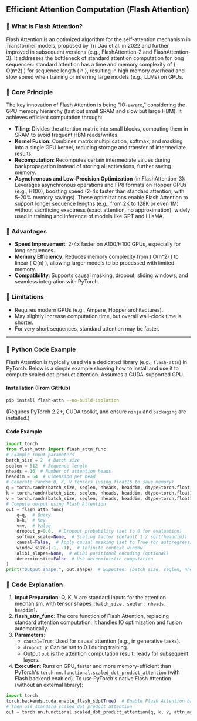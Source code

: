## Efficient Attention Computation (Flash Attention)

### 📖 What is Flash Attention?
Flash Attention is an optimized algorithm for the self-attention mechanism in Transformer models, proposed by Tri Dao et al. in 2022 and further improved in subsequent versions (e.g., FlashAttention-2 and FlashAttention-3). It addresses the bottleneck of standard attention computation for long sequences: standard attention has a time and memory complexity of \( O(n^2) \) for sequence length \( n \), resulting in high memory overhead and slow speed when training or inferring large models (e.g., LLMs) on GPUs.
### 📖 Core Principle
The key innovation of Flash Attention is being "IO-aware," considering the GPU memory hierarchy (fast but small SRAM and slow but large HBM). It achieves efficient computation through:
- **Tiling**: Divides the attention matrix into small blocks, computing them in SRAM to avoid frequent HBM reads/writes.
- **Kernel Fusion**: Combines matrix multiplication, softmax, and masking into a single GPU kernel, reducing storage and transfer of intermediate results.
- **Recomputation**: Recomputes certain intermediate values during backpropagation instead of storing all activations, further saving memory.
- **Asynchronous and Low-Precision Optimization** (in FlashAttention-3): Leverages asynchronous operations and FP8 formats on Hopper GPUs (e.g., H100), boosting speed (2-4x faster than standard attention, with 5-20% memory savings).
These optimizations enable Flash Attention to support longer sequence lengths (e.g., from 2K to 128K or even 1M) without sacrificing exactness (exact attention, no approximation), widely used in training and inference of models like GPT and LLaMA.
### 📖 Advantages
- **Speed Improvement**: 2-4x faster on A100/H100 GPUs, especially for long sequences.
- **Memory Efficiency**: Reduces memory complexity from \( O(n^2) \) to linear \( O(n) \), allowing larger models to be processed with limited memory.
- **Compatibility**: Supports causal masking, dropout, sliding windows, and seamless integration with PyTorch.
### 📖 Limitations
- Requires modern GPUs (e.g., Ampere, Hopper architectures).
- May slightly increase computation time, but overall wall-clock time is shorter.
- For very short sequences, standard attention may be faster.
---
### 📖 Python Code Example
Flash Attention is typically used via a dedicated library (e.g., `flash-attn`) in PyTorch. Below is a simple example showing how to install and use it to compute scaled dot-product attention. Assumes a CUDA-supported GPU.
#### Installation (From GitHub)
```bash
pip install flash-attn --no-build-isolation
```
(Requires PyTorch 2.2+, CUDA toolkit, and ensure `ninja` and `packaging` are installed.)
#### Code Example
```python
import torch
from flash_attn import flash_attn_func
# Example input parameters
batch_size = 2  # Batch size
seqlen = 512  # Sequence length
nheads = 16  # Number of attention heads
headdim = 64  # Dimension per head
# Generate random Q, K, V tensors (using float16 to save memory)
q = torch.randn(batch_size, seqlen, nheads, headdim, dtype=torch.float16, device='cuda')
k = torch.randn(batch_size, seqlen, nheads, headdim, dtype=torch.float16, device='cuda')
v = torch.randn(batch_size, seqlen, nheads, headdim, dtype=torch.float16, device='cuda')
# Compute output using Flash Attention
out = flash_attn_func(
    q=q,  # Query
    k=k,  # Key
    v=v,  # Value
    dropout_p=0.0,  # Dropout probability (set to 0 for evaluation)
    softmax_scale=None,  # Scaling factor (default 1 / sqrt(headdim))
    causal=False,  # Apply causal masking (set to True for autoregressive models)
    window_size=(-1, -1),  # Infinite context window
    alibi_slopes=None,  # ALiBi positional encoding (optional)
    deterministic=False  # Use deterministic computation
)
print("Output shape:", out.shape)  # Expected: (batch_size, seqlen, nheads, headdim)
```
### 📖 Code Explanation
1. **Input Preparation**: Q, K, V are standard inputs for the attention mechanism, with tensor shapes `[batch_size, seqlen, nheads, headdim]`.
2. **flash_attn_func**: The core function of Flash Attention, replacing standard attention computation. It handles IO optimization and fusion automatically.
3. **Parameters**:
   - `causal=True`: Used for causal attention (e.g., in generative tasks).
   - `dropout_p`: Can be set to 0.1 during training.
   - Output `out` is the attention computation result, ready for subsequent layers.
4. **Execution**: Runs on GPU, faster and more memory-efficient than PyTorch's `torch.nn.functional.scaled_dot_product_attention` (with Flash backend enabled).
To use PyTorch's native Flash Attention (without an external library):
```python
import torch
torch.backends.cuda.enable_flash_sdp(True)  # Enable Flash Attention backend
# Then use standard scaled_dot_product_attention
out = torch.nn.functional.scaled_dot_product_attention(q, k, v, attn_mask=None, dropout_p=0.0, is_causal=False)
```
